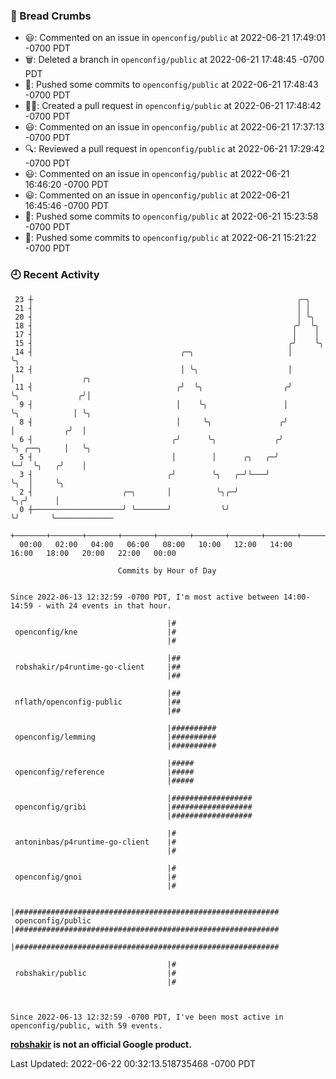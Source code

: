 ### 🍞 Bread Crumbs

 * 😃: Commented on an issue in `openconfig/public` at 2022-06-21 17:49:01 -0700 PDT
 * 🗑: Deleted a branch in `openconfig/public` at 2022-06-21 17:48:45 -0700 PDT
 * 🚢: Pushed some commits to `openconfig/public` at 2022-06-21 17:48:43 -0700 PDT
 * ✍🏼: Created a pull request in `openconfig/public` at 2022-06-21 17:48:42 -0700 PDT
 * 😃: Commented on an issue in `openconfig/public` at 2022-06-21 17:37:13 -0700 PDT
 * 🔍: Reviewed a pull request in  `openconfig/public` at 2022-06-21 17:29:42 -0700 PDT
 * 😃: Commented on an issue in `openconfig/public` at 2022-06-21 16:46:20 -0700 PDT
 * 😃: Commented on an issue in `openconfig/public` at 2022-06-21 16:45:46 -0700 PDT
 * 🚢: Pushed some commits to `openconfig/public` at 2022-06-21 15:23:58 -0700 PDT
 * 🚢: Pushed some commits to `openconfig/public` at 2022-06-21 15:21:22 -0700 PDT

### 🕘 Recent Activity
```
 23 ┼                                                           ╭─╮
 21 ┤                                                           │ │
 20 ┤                                                           │ ╰╮
 18 ┤                                                          ╭╯  ╰╮
 17 ┤                                                          │    │
 15 ┤                                                         ╭╯    ╰╮
 14 ┤                                 ╭─╮                     │      ╰╮
 12 ┤                                 │ ╰╮                    │       │               ╭╮
 11 ┤                                ╭╯  ╰╮                  ╭╯       ╰╮             ╭╯│
  9 ┤                                │    ╰╮                 │         ╰╮            │ ╰╮
  8 ┤                                │     ╰╮               ╭╯          │           ╭╯  │
  6 ┤                               ╭╯      ╰╮             ╭╯           ╰╮ ╭──╮     │   ╰╮
  5 ┤                               │        │      ╭╮   ╭─╯             ╰─╯  ╰╮   ╭╯    │
  3 ┤                              ╭╯        ╰╮   ╭─╯╰───╯                     ╰╮  │     ╰╮
  2 ┤                    ╭─╮       │          ╰╮╭─╯                             ╰╮╭╯      │
  0 ┼────────────────────╯ ╰───────╯           ╰╯                                ╰╯       ╰─────────────
    +───────+───────+───────+───────+───────+───────+───────+───────+───────+───────+───────+───────+────
  00:00   02:00   04:00   06:00   08:00   10:00   12:00   14:00   16:00   18:00   20:00   22:00   00:00   

						Commits by Hour of Day


Since 2022-06-13 12:32:59 -0700 PDT, I'm most active between 14:00-14:59 - with 24 events in that hour.

```



```
                                   |#
 openconfig/kne                    |#
                                   |#

                                   |##
 robshakir/p4runtime-go-client     |##
                                   |##

                                   |##
 nflath/openconfig-public          |##
                                   |##

                                   |##########
 openconfig/lemming                |##########
                                   |##########

                                   |#####
 openconfig/reference              |#####
                                   |#####

                                   |##################
 openconfig/gribi                  |##################
                                   |##################

                                   |#
 antoninbas/p4runtime-go-client    |#
                                   |#

                                   |#
 openconfig/gnoi                   |#
                                   |#

                                   |###########################################################
 openconfig/public                 |###########################################################
                                   |###########################################################

                                   |#
 robshakir/public                  |#
                                   |#



Since 2022-06-13 12:32:59 -0700 PDT, I've been most active in openconfig/public, with 59 events.

```
**[robshakir](mailto:robjs@google.com) is not an official Google product.**  


Last Updated: 2022-06-22 00:32:13.518735468 -0700 PDT
